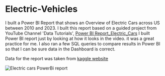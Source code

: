 # Electric-Vehicles
I built a Power BI Report that shows an Overview of Electric Cars across US between 2010 and 2023. I built this report based on a guided project from YouTube Channel 'Data Tutorials', [Power BI Report_Electric_Cars](https://www.youtube.com/watch?v=qjjt87YoOMg&amp;t=45s)
I built Power BI report just by looking at how it looks in the video. it was a great practice for me. 
I also ran a few SQL queries to compare results in Power BI so that I can be sure data in the Dashboard is correct. 

Data for the report was taken from [kaggle website](https://www.kaggle.com/datasets/willianoliveiragibin/electric-vehicle-population/code)

![Electric cars PowerBi report](https://github.com/IwonaGriffiths/Electric-Vehicles/assets/173150801/f2935d3d-c3fc-497f-99a9-645032e796a6)
